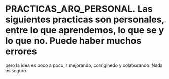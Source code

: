 # PRACTICAS_ARQ_PERSONAL. Las siguientes practicas son personales, entre lo que aprendemos, lo que se y lo que no. Puede haber muchos errores
pero la idea es poco a poco ir mejorando, corriginedo y colaborando. Nada es seguro.
